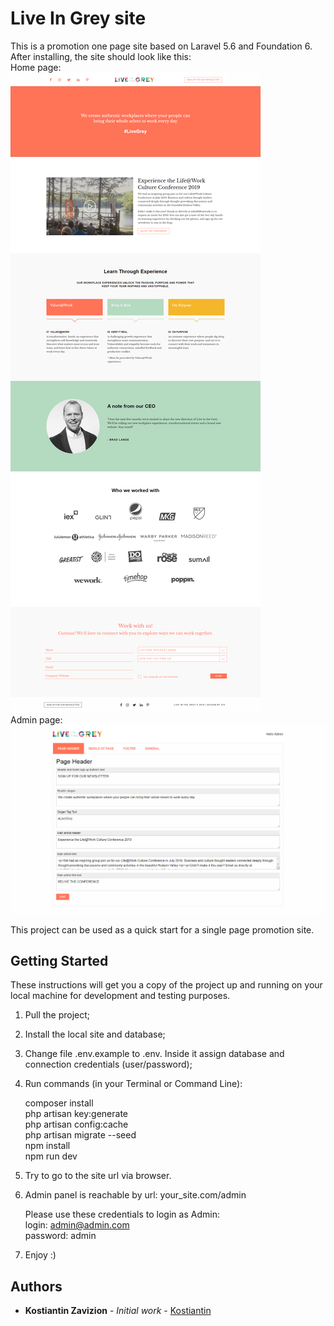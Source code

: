 # Live In Grey site

This is a promotion one page site based on Laravel 5.6 and Foundation 6.  
After installing, the site should look like this:  
  Home page:  
  ![home page](https://github.com/Kostiantin/liveingrey/blob/master/public/img/screenshots/LiveInTheGrey_1.png)  
  Admin page:
  ![admin page](https://github.com/Kostiantin/liveingrey/blob/master/public/img/screenshots/LiveInTheGrey_2.png)  

This project can be used as a quick start for a single page promotion site.  

## Getting Started

These instructions will get you a copy of the project up and running on your local machine for development and testing purposes.

1) Pull the project;

2) Install the local site and database;

3) Change file .env.example to .env. Inside it assign database and connection credentials (user/password);

4) Run commands (in your Terminal or Command Line):  
     
     composer install  
     php artisan key:generate  
     php artisan config:cache  
     php artisan migrate --seed  
     npm install  
     npm run dev  
     
5) Try to go to the site url via browser.  

6) Admin panel is reachable by url: your_site.com/admin  

   Please use these credentials to login as Admin:  
     login: admin@admin.com  
     password: admin  
  
7) Enjoy :)
   
## Authors

* **Kostiantin Zavizion** - *Initial work* - [Kostiantin](https://github.com/Kostiantin)
